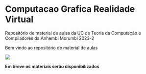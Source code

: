 # Computacao Grafica Realidade Virtual
Repositório de material de aulas da UC de Teoria da Computação e Compiladores da Anhembi Morumbi 2023-2

Bem vindo ao repositório de material de aulas

![](https://bloggrijjy.files.wordpress.com/2021/01/graphicspipeline.png?w=512)

**Em breve os materiais serão disponibilizados**
